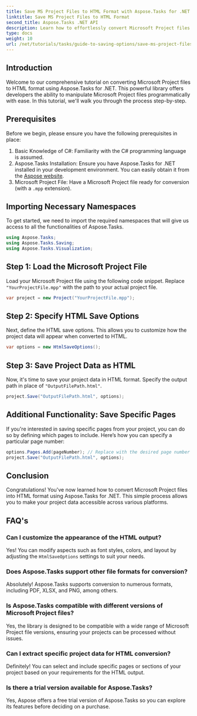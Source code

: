 ```yaml
---
title: Save MS Project Files to HTML Format with Aspose.Tasks for .NET
linktitle: Save MS Project Files to HTML Format
second_title: Aspose.Tasks .NET API
description: Learn how to effortlessly convert Microsoft Project files (.mpp) into HTML format using Aspose.Tasks for .NET. This comprehensive tutorial provides step-by-step instructions, including how to load project files, customize HTML output, and save specific pages.
type: docs
weight: 10
url: /net/tutorials/tasks/guide-to-saving-options/save-ms-project-files-to-html-format/
---
```

## Introduction

Welcome to our comprehensive tutorial on converting Microsoft Project files to HTML format using Aspose.Tasks for .NET. This powerful library offers developers the ability to manipulate Microsoft Project files programmatically with ease. In this tutorial, we'll walk you through the process step-by-step.

## Prerequisites

Before we begin, please ensure you have the following prerequisites in place:

1. Basic Knowledge of C#: Familiarity with the C# programming language is assumed.
2. Aspose.Tasks Installation: Ensure you have Aspose.Tasks for .NET installed in your development environment. You can easily obtain it from the [Aspose website](https://www.aspose.com).
3. Microsoft Project File: Have a Microsoft Project file ready for conversion (with a `.mpp` extension).

## Importing Necessary Namespaces

To get started, we need to import the required namespaces that will give us access to all the functionalities of Aspose.Tasks.

```csharp
using Aspose.Tasks;
using Aspose.Tasks.Saving;
using Aspose.Tasks.Visualization;
```

## Step 1: Load the Microsoft Project File

Load your Microsoft Project file using the following code snippet. Replace `"YourProjectFile.mpp"` with the path to your actual project file.

```csharp
var project = new Project("YourProjectFile.mpp");
```

## Step 2: Specify HTML Save Options

Next, define the HTML save options. This allows you to customize how the project data will appear when converted to HTML.

```csharp
var options = new HtmlSaveOptions();
```

## Step 3: Save Project Data as HTML

Now, it's time to save your project data in HTML format. Specify the output path in place of `"OutputFilePath.html"`.

```csharp
project.Save("OutputFilePath.html", options);
```

## Additional Functionality: Save Specific Pages

If you're interested in saving specific pages from your project, you can do so by defining which pages to include. Here’s how you can specify a particular page number:

```csharp
options.Pages.Add(pageNumber); // Replace with the desired page number
project.Save("OutputFilePath.html", options);
```

## Conclusion

Congratulations! You've now learned how to convert Microsoft Project files into HTML format using Aspose.Tasks for .NET. This simple process allows you to make your project data accessible across various platforms.

## FAQ's

### Can I customize the appearance of the HTML output?
Yes! You can modify aspects such as font styles, colors, and layout by adjusting the `HtmlSaveOptions` settings to suit your needs.

### Does Aspose.Tasks support other file formats for conversion?
Absolutely! Aspose.Tasks supports conversion to numerous formats, including PDF, XLSX, and PNG, among others.

### Is Aspose.Tasks compatible with different versions of Microsoft Project files?
Yes, the library is designed to be compatible with a wide range of Microsoft Project file versions, ensuring your projects can be processed without issues.

### Can I extract specific project data for HTML conversion?
Definitely! You can select and include specific pages or sections of your project based on your requirements for the HTML output.

### Is there a trial version available for Aspose.Tasks?
Yes, Aspose offers a free trial version of Aspose.Tasks so you can explore its features before deciding on a purchase.
